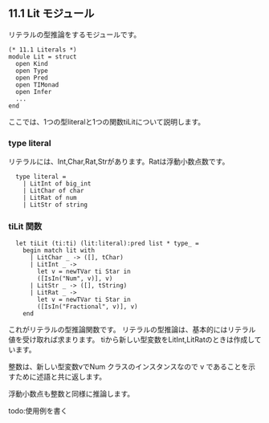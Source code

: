 ## 11.1 Lit モジュール

リテラルの型推論をするモジュールです。

	(* 11.1 Literals *)
	module Lit = struct
	  open Kind
	  open Type
	  open Pred
	  open TIMonad
	  open Infer
	  ...
	end

ここでは、1つの型literalと1つの関数tiLitについて説明します。

### type literal

リテラルには、Int,Char,Rat,Strがあります。Ratは浮動小数点数です。

	  type literal =
	    | LitInt of big_int
	    | LitChar of char
	    | LitRat of num
	    | LitStr of string

### tiLit 関数

	  let tiLit (ti:ti) (lit:literal):pred list * type_ =
	    begin match lit with
	      | LitChar _ -> ([], tChar)
	      | LitInt _ ->
	        let v = newTVar ti Star in
	        ([IsIn("Num", v)], v)
	      | LitStr _ -> ([], tString)
	      | LitRat _ ->
	        let v = newTVar ti Star in
	        ([IsIn("Fractional", v)], v)
	    end

これがリテラルの型推論関数です。
リテラルの型推論は、基本的にはリテラル値を受け取れば求まります。
tiから新しい型変数をLitInt,LitRatのときは作成しています。

整数は、新しい型変数vでNum クラスのインスタンスなので v であることを示すために述語と共に返します。

浮動小数点も整数と同様に推論します。

todo:使用例を書く

